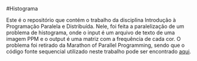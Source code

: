 #Histograma

Este é o repositório que contém o trabalho da disciplina Introdução à Programação Paralela e Distribuída.
Nele, foi feita a paralelização de um problema de histograma, onde o input é um arquivo de texto de uma imagem PPM e o output é uma matriz com a frequência de cada cor.
O problema foi retirado da Marathon of Parallel Programming, sendo que o código fonte sequencial utilizado neste trabalho pode ser encontrado [aqui](http://lspd.mackenzie.br/marathon/16/problems.html).
